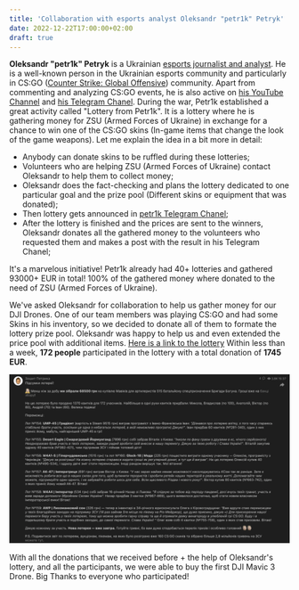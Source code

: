 ```yaml
---
title: 'Collaboration with esports analyst Oleksandr "petr1k" Petryk'
date: 2022-12-22T17:00:00+02:00
draft: true
---
```


**Oleksandr "petr1k" Petryk** is a Ukrainian [esports journalist and analyst](https://liquipedia.net/counterstrike/Petr1k). He is a well-known person in the Ukrainian esports community and particularly in CS:GO ([Counter Strike: Global Offensive](https://en.wikipedia.org/wiki/Counter-Strike:_Global_Offensive)) community. Apart from commenting and analyzing CS:GO events, he is also active on [his YouTube Channel](https://www.youtube.com/petr1k) and [his Telegram Chanel](https://t.me/petr1ktv).
During the war, Petr1k established a great activity called "Lottery from Petr1k". It is a lottery where he is gathering money for ZSU (Armed Forces of Ukraine) in exchange for a chance to win one of the CS:GO skins (In-game items that change the look of the game weapons). Let me explain the idea in a bit more in detail:

- Anybody can donate skins to be ruffled during these lotteries;
- Volunteers who are helping ZSU (Armed Forces of Ukraine) contact Oleksandr to help them to collect money;
- Oleksandr does the fact-checking and plans the lottery dedicated to one particular goal and the prize pool (Different skins or equipment that was donated);
- Then lottery gets announced in [petr1k Telegram Chanel](https://t.me/petr1ktv);
- After the lottery is finished and the prices are sent to the winners, Oleksandr donates all the gathered money to the volunteers who requested them and makes a post with the result in his Telegram Chanel;

It's a marvelous initiative! Petr1k already had 40+ lotteries and gathered 93000+ EUR in total! 100% of the gathered money where donated to the need of ZSU (Armed Forces of Ukraine).

We've asked Oleksandr for collaboration to help us gather money for our DJI Drones. One of our team members was playing CS:GO and had some Skins in his inventory, so we decided to donate all of them to formate the lottery prize pool. Oleksandr was happy to help us and even extended the price pool with additional items. [Here is a link to the lottery](https://t.me/petr1ktv/1943)
Within less than a week, **172 people** participated in the lottery with a total donation of **1745 EUR**.

![Lottery Summary](./lottery-summary.png 'Lottery Summary')

With all the donations that we received before + the help of Oleksandr's lottery, and all the participants, we were able to buy the first DJI Mavic 3 Drone.
Big Thanks to everyone who participated!
